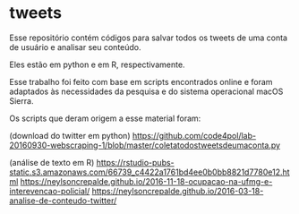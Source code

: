 # tweets

Esse repositório contém códigos para salvar todos os tweets de uma conta de usuário e analisar seu conteúdo.

Eles estão em python e em R, respectivamente.

Esse trabalho foi feito com base em scripts encontrados online e foram adaptados às necessidades da pesquisa e do sistema operacional macOS Sierra. 

Os scripts que deram origem a esse material foram: 

(download do twitter em python)
https://github.com/code4pol/lab-20160930-webscraping-1/blob/master/coletatodostweetsdeumaconta.py 

(análise de texto em R)
https://rstudio-pubs-static.s3.amazonaws.com/66739_c4422a1761bd4ee0b0bb8821d7780e12.html
https://neylsoncrepalde.github.io/2016-11-18-ocupacao-na-ufmg-e-interevencao-policial/
https://neylsoncrepalde.github.io/2016-03-18-analise-de-conteudo-twitter/
